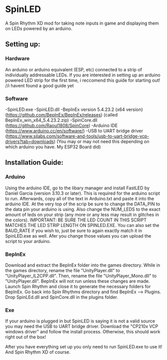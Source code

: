 # SpinLED

A Spin Rhythm XD mod for taking note inputs in game and displaying them on LEDs powered by an arduino.

## Setting up:
### Hardware
An arduino or arduino equivalent (ESP, etc) connected to a strip of individually addressable LEDs.
If you are interested in setting up an arduino powered LED strip for the first time, i reccomend this guide for starting out!
//i havent found a good guide yet

### Software
-SpinLED.exe
-SpinLED.dll
-BepInEx version 5.4.23.2 (x64 version) (https://github.com/BepInEx/BepInEx/releases) (called BepInEx_win_x64_5.4.23.2.zip)
-SpinCore.dll (https://github.com/Raoul1808/SpinCore)
-Arduino IDE (https://www.arduino.cc/en/software/)
-USB to UART bridge driver (https://www.silabs.com/software-and-tools/usb-to-uart-bridge-vcp-drivers?tab=downloads) (You may or may not need this depending on which arduino you have. My ESP32 Board did)

## Installation Guide:
### Arduino
Using the arduino IDE, go to the libary manager and install FastLED by Daniel Garcia (version 3.10.3 or later). This is required for the arduino script to run. Afterwards, copy all of the text in Arduino.txt and paste it into the arduino IDE. At the very top of the scrip be sure to change the DATA_PIN to the data pin your arduino is using. Also change the NUM_LEDS to the exact amount of leds on your strip (any more or any less may result in glitches in the colors). IMPORTANT: BE SURE THE LED COUNT IN THIS SCRIPT MATCHES THE LED STRIP LENGTH ON SPINLED.EXE. You can also set the BAUD_RATE if you wish to, just be sure to again exactly match it in SpinLED.exe as well. Afer you change those values you can upload the script to your arduino.

### BepInEx
Download and extract the BepInEx folder into the games directory. While in the games directory, rename the file "UnityPlayer.dll" to "UnityPlayer_IL2CPP.dll". Then, rename the file "UnityPlayer_Mono.dll" to "UnityPlayer.dll". BepInEx will not run unless these changes are made. Launch Spin Rhythm and close it to generate the necessary folders for BepInEx. Go back into Spin Rhythms directory and find BepInEx --> Plugins. Drop SpinLEd.dll and SpinCore.dll in the plugins folder.

### Exe
If your arduino is plugged in but SpinLED is saying it is not a valid source you may need the USB to UART bridge driver. Download the "CP210x VCP windows driver" and follow the install process. Otherwise, this should work right out of the box!

After you have everything set up you only need to run SpinLED.exe to use it! And Spin Rhythm XD of course.
